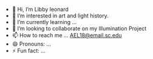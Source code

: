 - 👋 Hi, I’m Libby leonard
- 👀 I’m interested in art and light history. 
- 🌱 I’m currently learning ...
- 💞️ I’m looking to collaborate on my Illumination Project
- 📫 How to reach me ... AEL18@email.sc.edu
- 😄 Pronouns: ...
- ⚡ Fun fact: ...

<!---
lleonard-94/lleonard-94 is a ✨ special ✨ repository because its `README.md` (this file) appears on your GitHub profile.
You can click the Preview link to take a look at your changes.
--->
